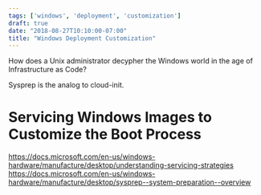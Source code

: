 ```yaml
---
tags: ['windows', 'deployment', 'customization']
draft: true
date: "2018-08-27T10:10:00-07:00"
title: "Windows Deployment Customization"
---
```

How does a Unix administrator decypher the Windows world in the age of
Infrastructure as Code?

Sysprep is the analog to cloud-init.

# Servicing Windows Images to Customize the Boot Process #

https://docs.microsoft.com/en-us/windows-hardware/manufacture/desktop/understanding-servicing-strategies
https://docs.microsoft.com/en-us/windows-hardware/manufacture/desktop/sysprep--system-preparation--overview
